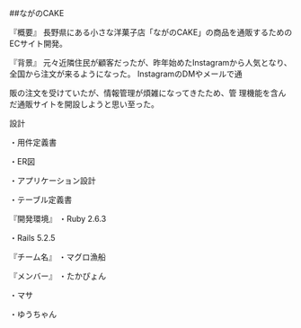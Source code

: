 ##ながのCAKE

『概要』
長野県にある小さな洋菓子店「ながのCAKE」の商品を通販するためのECサイト開発。

『背景』
元々近隣住民が顧客だったが、昨年始めたInstagramから人気となり、全国から注文が来るようになった。 InstagramのDMやメールで通

販の注文を受けていたが、情報管理が煩雑になってきたため、管 理機能を含んだ通販サイトを開設しようと思い至った。

設計

・用件定義書

・ER図

・アプリケーション設計

・テーブル定義書

『開発環境』
・Ruby 2.6.3

・Rails 5.2.5

『チーム名』
・マグロ漁船

『メンバー』
・たかぴょん

・マサ

・ゆうちゃん
